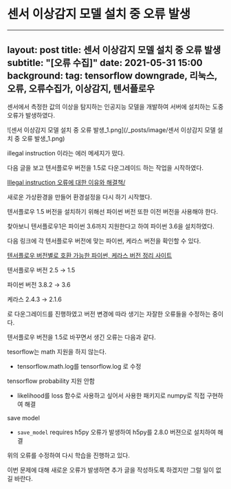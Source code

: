 # 센서 이상감지 모델 설치 중 오류 발생
---
layout: post
title: 센서 이상감지 모델 설치 중 오류 발생
subtitle: "[오류 수집]"
date: 2021-05-31 15:00
background:
tag: tensorflow downgrade, 리눅스, 오류, 오류수집가, 이상감지, 텐서플로우
---


센서에서 측정한 값의 이상을 탐지하는 인공지능 모델을 개발하여 서버에 설치하는 도중 오류가 발생하였다.

![센서 이상감지 모델 설치 중 오류 발생_1.png](/_posts/image/센서 이상감지 모델 설치 중 오류 발생_1.png)

illegal instruction 이라는 에러 메세지가 떴다.

다음 글을 보고 텐서플로우 버전을 1.5로 다운그레이드 하는 작업을 시작하였다.

[Illegal instruction 오류에 대한 이유와 해결책/](https://hiseon.me/data-analytics/tensorflow/tensorflow-errors/)

새로운 가상환경을 만들어 환경설정을 다시 하기 시작했다.

텐서플로우 1.5 버전을 설치하기 위해선 파이썬 버전 또한 이전 버전을 사용해야 한다.

찾아보니 텐서플로우1은 파이썬 3.6까지 지원한다고 하여 파이썬 3.6을 설치하였다.

다음 링크에 각 텐서플로우 버전에 맞는 파이썬, 케라스 버전을 확인할 수 있다.

[텐서플로우 버전별로 호환 가능한 파이썬, 케라스 버전 정리 사이트](https://docs.floydhub.com/guides/environments/)

텐서플로우 버전 2.5 → 1.5

파이썬 버전 3.8.2 → 3.6

케라스 2.4.3 → 2.1.6

로 다운그레이드를 진행하였고 버전 변경에 따라 생기는 자잘한 오류들을 수정하는 중이다.

텐서플로우 버전을 1.5로 바꾸면서 생긴 오류는 다음과 같다.

tesorflow는 math 지원을 하지 않는다.

- tensorflow.math.log를 tensorflow.log 로 수정

tensorflow probability 지원 안함

- likelihood를 loss 함수로 사용하고 싶어서 사용한 패키지로 numpy로 직접 구현하여 해결

save model

- `save_model` requires h5py 오류가 발생하여 h5py를 2.8.0 버젼으로 설치하여 해결

위의 오류를 수정하여 다시 학습을 진행하고 있다.

이번 문제에 대해 새로운 오류가 발생하면 추가 글을 작성하도록 하겠지만 그럴 일이 없길 바란다.
